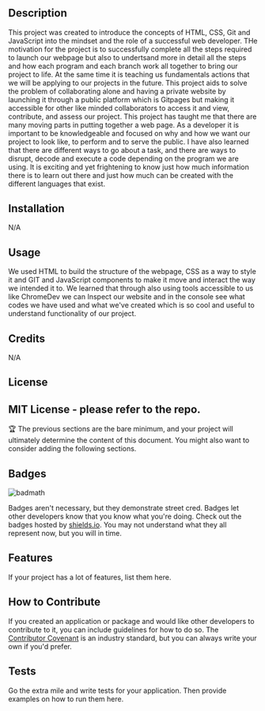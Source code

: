 # <Prework Study Guide Webpage>

## Description

This project was created to introduce the concepts of HTML, CSS, Git and JavaScript into the mindset and the role of a successful web developer.
THe motivation for the project is to successfully complete all the steps required to launch our webpage 
but also to undertsand more in detail all the steps and how each program and each branch work all 
together to bring our project to life. At the same time it is teaching us fundamentals actions that we
will be applying to our projects in the future.
This project aids to solve the problem of collaborating alone and having a private website by launching 
it through a public platform which is Gitpages but making it accessible for other like minded 
collaborators to access it and view, contribute, and assess our project.
This project has taught me that there are many moving parts in putting together a web page. As a 
developer it is important to be knowledgeable and focused on why and how we want our project to
look like, to perform and to serve the public. I have also learned that there are different ways to
go about a task, and there are ways to disrupt, decode and execute a code depending on the program
we are using. It is exciting and yet frightening to know just how much information there is to learn
out there and just how much can be created with the different languages that exist.

## Installation

N/A

## Usage

We used HTML to build the structure of the webpage, CSS as a way to style it and GIT and JavaScript
components to make it move and interact the way we intended it to. We learned that through also using
tools accessible to us like ChromeDev we can Inspect our website and in the console see what codes we
have used and what we've created which is so cool and useful to understand functionality of our project.

## Credits

N/A

## License

MIT License - please refer to the repo.
---

🏆 The previous sections are the bare minimum, and your project will ultimately determine the content of this document. You might also want to consider adding the following sections.

## Badges

![badmath](https://img.shields.io/github/languages/top/nielsenjared/badmath)

Badges aren't necessary, but they demonstrate street cred. Badges let other developers know that you know what you're doing. Check out the badges hosted by [shields.io](https://shields.io/). You may not understand what they all represent now, but you will in time.

## Features

If your project has a lot of features, list them here.

## How to Contribute

If you created an application or package and would like other developers to contribute to it, you can include guidelines for how to do so. The [Contributor Covenant](https://www.contributor-covenant.org/) is an industry standard, but you can always write your own if you'd prefer.

## Tests

Go the extra mile and write tests for your application. Then provide examples on how to run them here.
